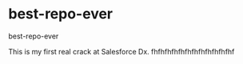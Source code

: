 # best-repo-ever
best-repo-ever

This is my first real crack at Salesforce Dx. 
fhfhfhfhfhfhfhfhfhfhfhfhf